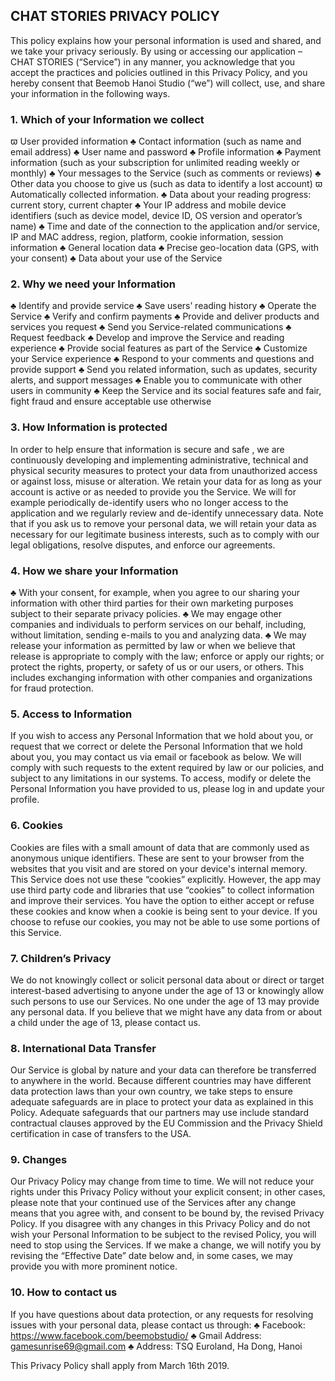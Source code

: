 ## CHAT STORIES PRIVACY POLICY

This policy explains how your personal information is used and shared, and we take your privacy seriously. By using or accessing our application – CHAT STORIES (“Service”) in any manner, you acknowledge that you accept the practices and policies outlined in this Privacy Policy, and you hereby consent that Beemob Hanoi Studio (“we”) will collect, use, and share your information in the following ways.

### 1. Which of your Information we collect

ϖ	User provided information
♣	Contact information (such as name and email address)
♣	User name and password
♣	Profile information 
♣	Payment information (such as your subscription for unlimited reading weekly or monthly)
♣	Your messages to the Service (such as comments or reviews)
♣	Other data you choose to give us (such as data to identify a lost account)
ϖ	Automatically collected information.
♣	Data about your reading progress: current story, current chapter
♣	Your IP address and mobile device identifiers (such as device model, device ID, OS version and operator’s name)
♣	Time and date of the connection to the application and/or service, IP and MAC address, region, platform, cookie information, session information
♣	General location data
♣	Precise geo-location data (GPS, with your consent)
♣	Data about your use of the Service


### 2. Why we need your Information

♣	Identify and provide service
♣	Save users’ reading history
♣	Operate the Service
♣	Verify and confirm payments 
♣	Provide and deliver products and services you request
♣	Send you Service-related communications
♣	Request feedback
♣	Develop and improve the Service and reading experience
♣	Provide social features as part of the Service
♣	Customize your Service experience
♣	Respond to your comments and questions and provide support
♣	Send you related information, such as updates, security alerts, and support messages
♣	Enable you to communicate with other users in community
♣	Keep the Service and its social features safe and fair, fight fraud and ensure acceptable use otherwise


### 3. How Information is protected

In order to help ensure that information is secure and safe , we are continuously developing and implementing administrative, technical and physical security measures to protect your data from unauthorized access or against loss, misuse or alteration.
We retain your data for as long as your account is active or as needed to provide you the Service. We will for example periodically de-identify users who no longer access to the application and we regularly review and de-identify unnecessary data. Note that if you ask us to remove your personal data, we will retain your data as necessary for our legitimate business interests, such as to comply with our legal obligations, resolve disputes, and enforce our agreements.

### 4. How we share your Information

♣	With your consent, for example, when you agree to our sharing your information with other third parties for their own marketing purposes subject to their separate privacy policies.
♣	We may engage other companies and individuals to perform services on our behalf, including, without limitation, sending e-mails to you and analyzing data.
♣	We may release your information as permitted by law or when we believe that release is appropriate to comply with the law; enforce or apply our rights; or protect the rights, property, or safety of us or our users, or others. This includes exchanging information with other companies and organizations for fraud protection.

### 5. Access to Information

If you wish to access any Personal Information that we hold about you, or request that we correct or delete the Personal Information that we hold about you, you may contact us via email or facebook as below. We will comply with such requests to the extent required by law or our policies, and subject to any limitations in our systems. To access, modify or delete the Personal Information you have provided to us, please log in and update your profile.

### 6. Cookies

Cookies are files with a small amount of data that are commonly used as anonymous unique identifiers. These are sent to your browser from the websites that you visit and are stored on your device's internal memory.
This Service does not use these “cookies” explicitly. However, the app may use third party code and libraries that use “cookies” to collect information and improve their services. You have the option to either accept or refuse these cookies and know when a cookie is being sent to your device. If you choose to refuse our cookies, you may not be able to use some portions of this Service.

### 7. Children’s Privacy

We do not knowingly collect or solicit personal data about or direct or target interest-based advertising to anyone under the age of 13 or knowingly allow such persons to use our Services. No one under the age of 13 may provide any personal data. If you believe that we might have any data from or about a child under the age of 13, please contact us.

### 8. International Data Transfer

Our Service is global by nature and your data can therefore be transferred to anywhere in the world. Because different countries may have different data protection laws than your own country, we take steps to ensure adequate safeguards are in place to protect your data as explained in this Policy. Adequate safeguards that our partners may use include standard contractual clauses approved by the EU Commission and the Privacy Shield certification in case of transfers to the USA.

### 9. Changes

Our Privacy Policy may change from time to time. We will not reduce your rights under this Privacy Policy without your explicit consent; in other cases, please note that your continued use of the Services after any change means that you agree with, and consent to be bound by, the revised Privacy Policy. If you disagree with any changes in this Privacy Policy and do not wish your Personal Information to be subject to the revised Policy, you will need to stop using the Services. If we make a change, we will notify you by revising the “Effective Date” date below and, in some cases, we may provide you with more prominent notice.

### 10. How to contact us

If you have questions about data protection, or any requests for resolving issues with your personal data, please contact us through:
♣	Facebook: https://www.facebook.com/beemobstudio/
♣	Gmail Address: gamesunrise69@gmail.com
♣	Address: TSQ Euroland, Ha Dong, Hanoi

This Privacy Policy shall apply from March 16th 2019.
